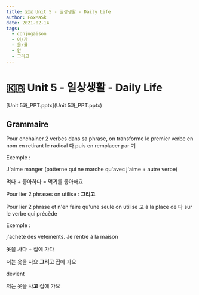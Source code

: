 ```yaml
---
title: 🇰🇷 Unit 5 - 일상생활 - Daily Life
author: FoxMaSk
date: 2021-02-14
tags:
  - conjugaison
  - 이/가
  - 을/를
  - 안
  - 그리고
---
```


# 🇰🇷 Unit 5 - 일상생활 - Daily Life

[Unit 5과_PPT.pptx](Unit 5과_PPT.pptx) 

## Grammaire



Pour enchainer 2 verbes dans sa phrase, on transforme le premier verbe en nom en retirant le radical 다 puis en remplacer par 기



Exemple :

J'aime manger  (patterne qui ne marche qu'avec j'aime + autre verbe)

먹다 + 좋아하다 = 먹**기**를 좋아해요



Pour lier 2 phrases on utilise : **그리고**

Pour lier 2 phrase et n'en faire qu'une seule on utilise 고 à la place de 다 sur le verbe qui précède 



Exemple :

j'achete des vêtements. Je rentre à la maison

옷을 사다 + 집에 가다

저는 옷을 사요 **그리고** 집에 가요

devient

저는 옷을 사**고** 집에 가요